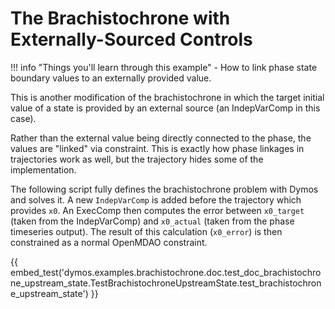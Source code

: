 # The Brachistochrone with Externally-Sourced Controls

!!! info "Things you'll learn through this example"
    - How to link phase state boundary values to an externally provided value.

This is another modification of the brachistochrone in which the target initial value of a state is provided by an external source (an IndepVarComp in this case).

Rather than the external value being directly connected to the phase, the values are "linked" via constraint.
This is exactly how phase linkages in trajectories work as well, but the trajectory hides some of the implementation.

The following script fully defines the brachistochrone problem with Dymos and solves it.
A new `IndepVarComp` is added before the trajectory which provides `x0`.
An ExecComp then computes the error between `x0_target` (taken from the IndepVarComp) and `x0_actual` (taken from the phase timeseries output).
The result of this calculation (`x0_error`) is then constrained as a normal OpenMDAO constraint.

{{ embed_test('dymos.examples.brachistochrone.doc.test_doc_brachistochrone_upstream_state.TestBrachistochroneUpstreamState.test_brachistochrone_upstream_state') }}
